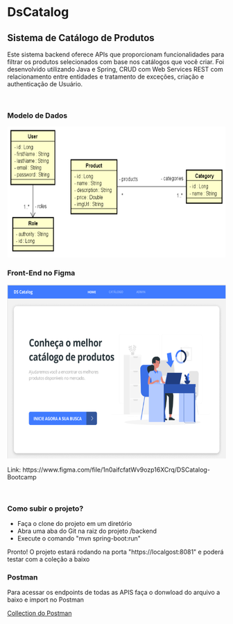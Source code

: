 <h1>DsCatalog</h1>
<h2>Sistema de Catálogo de Produtos</h2>

<p>Este sistema backend oferece APIs que proporcionam funcionalidades para filtrar os produtos selecionados com base nos catálogos que você criar. Foi desenvolvido utilizando Java e Spring, CRUD com Web Services REST com relacionamento entre entidades e tratamento de exceções, criação e authenticação de Usuário.</p>

<br>
<h3>Modelo de Dados</h3>
<img height="300em" src="https://github.com/adrianmuniz/DsCatalog/blob/main/modeloDados.png"/>

<h3>Front-End no Figma</h3>
<img height="400em" src="https://github.com/adrianmuniz/DsCatalog/blob/main/telaDs.png"/>

<p>Link: https://www.figma.com/file/1n0aifcfatWv9ozp16XCrq/DSCatalog-Bootcamp</p>

<br>
<h3>Como subir o projeto?</h3>
<ul>
    <li>Faça o clone do projeto em um diretório</li>
    <li>Abra uma aba do Git na raiz do projeto /backend</li>
    <li>Execute o comando "mvn spring-boot:run"</li>
</ul>
<p>Pronto! O projeto estará rodando na porta "https://localgost:8081" e poderá testar com a coleção a baixo</p>

<h3>Postman</h3>
<p>Para acessar os endpoints de todas as APIS faça o donwload do arquivo a baixo e import no Postman</p>
<a href="https://github.com/adrianmuniz/DsCatalog/blob/main/DsCatalogPostman.json" download>Collection do Postman</a>
